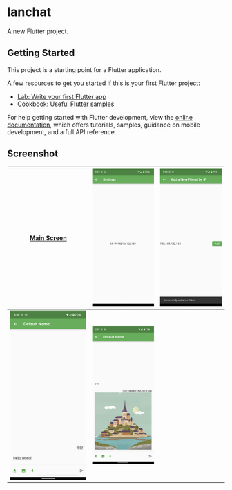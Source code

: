 # lanchat

A new Flutter project.

## Getting Started

This project is a starting point for a Flutter application.

A few resources to get you started if this is your first Flutter project:

- [Lab: Write your first Flutter app](https://docs.flutter.dev/get-started/codelab)
- [Cookbook: Useful Flutter samples](https://docs.flutter.dev/cookbook)

For help getting started with Flutter development, view the
[online documentation](https://docs.flutter.dev/), which offers tutorials,
samples, guidance on mobile development, and a full API reference.

## Screenshot
| [Main Screen](examples/main_screen.png) | ![Settings](examples/settings.png)     | ![Add a New Friend](examples/add_friend.png) |
|-----------------------------------------|----------------------------------------|----------------------------------------------|
| ![Chat](examples/chat.png)              | ![Send Image](examples/send_image.png) |                                              |
